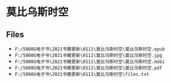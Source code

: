 # 莫比乌斯时空

## Files

- `F:/5000G电子书\2021书籍更新\0111\莫比乌斯时空\莫比乌斯时空.epub`
- `F:/5000G电子书\2021书籍更新\0111\莫比乌斯时空\莫比乌斯时空.jpg`
- `F:/5000G电子书\2021书籍更新\0111\莫比乌斯时空\莫比乌斯时空.mobi`
- `F:/5000G电子书\2021书籍更新\0111\莫比乌斯时空\莫比乌斯时空.pdf`
- `F:/5000G电子书\2021书籍更新\0111\莫比乌斯时空\files.txt`
